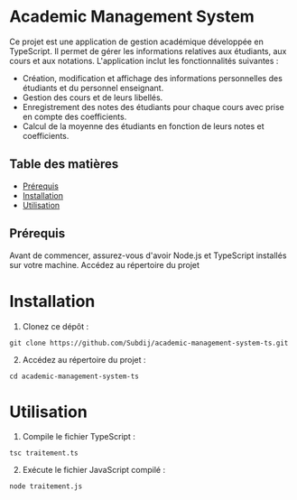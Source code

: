 # Academic Management System


Ce projet est une application de gestion académique développée en TypeScript. Il permet de gérer les informations relatives aux étudiants, aux cours et aux notations. L'application inclut les fonctionnalités suivantes :

- Création, modification et affichage des informations personnelles des étudiants et du personnel enseignant.
- Gestion des cours et de leurs libellés.
- Enregistrement des notes des étudiants pour chaque cours avec prise en compte des coefficients.
- Calcul de la moyenne des étudiants en fonction de leurs notes et coefficients.

## Table des matières

- [Prérequis](#prérequis)
- [Installation](#Installation)
- [Utilisation](#Utilisation)

## Prérequis <a name="prérequis"></a>

Avant de commencer, assurez-vous d'avoir Node.js et TypeScript installés sur votre machine.
Accédez au répertoire du projet
# Installation

1. Clonez ce dépôt :
```
git clone https://github.com/Subdij/academic-management-system-ts.git
```
2. Accédez au répertoire du projet :
```
cd academic-management-system-ts
```
# Utilisation
1. Compile le fichier TypeScript :
```
tsc traitement.ts
```
2. Exécute le fichier JavaScript compilé :
```
node traitement.js
```
